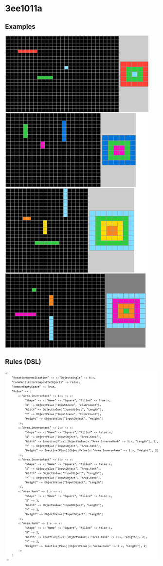 # 3ee1011a

## Examples

![ARC examples for 3ee1011a](examples.png?raw=true)

## Rules (DSL)

![DSL rules for 3ee1011a](rules.png?raw=true)

